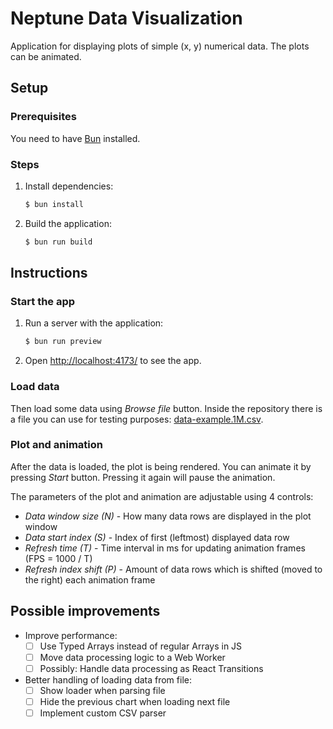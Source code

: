 # Neptune Data Visualization

Application for displaying plots of simple (x, y) numerical data. The plots can be animated.

## Setup

### Prerequisites

You need to have [Bun](https://bun.com/) installed.

### Steps

1. Install dependencies:
   ```bash
   $ bun install
   ```
2. Build the application:
   ```bash
   $ bun run build
   ```

## Instructions

### Start the app

1. Run a server with the application:
   ```bash
   $ bun run preview
   ```
2. Open [http://localhost:4173/](http://localhost:4173) to see the app.

### Load data

Then load some data using _Browse file_ button. Inside the repository there is a file you can use for testing purposes:
[data-example.1M.csv](https://github.com/robertjk/neptune-data-visualization/blob/master/data-example.1M.csv).

### Plot and animation

After the data is loaded, the plot is being rendered. You can animate it by pressing _Start_ button. Pressing it again will
pause the animation.

The parameters of the plot and animation are adjustable using 4 controls:

- _Data window size (N)_ - How many data rows are displayed in the plot window
- _Data start index (S)_ - Index of first (leftmost) displayed data row
- _Refresh time (T)_ - Time interval in ms for updating animation frames (FPS = 1000 / T)
- _Refresh index shift (P)_ - Amount of data rows which is shifted (moved to the right) each
  animation frame

## Possible improvements

- Improve performance:
  - [ ] Use Typed Arrays instead of regular Arrays in JS
  - [ ] Move data processing logic to a Web Worker
  - [ ] Possibly: Handle data processing as React Transitions
- Better handling of loading data from file:
  - [ ] Show loader when parsing file
  - [ ] Hide the previous chart when loading next file
  - [ ] Implement custom CSV parser
